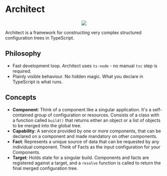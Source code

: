 # Architect

<p align="center">
  <img src="https://img.shields.io/npm/v/@vertex115/architect-core" />
</p>

Architect is a framework for constructing very complex structured configuration trees in TypeScript.

## Philosophy
- Fast development loop. Architect uses `ts-node` - no manual `tsc` step is required.
- Plainly visible behaviour. No hidden magic. What you declare in TypeScript is what runs.

## Concepts

- **Component**: Think of a component like a singular application. It's a self-contained group of configuration or resources. Consists of a class with a function called `build()` that returns either an object or a list of objects to be merged into the global tree.
- **Capability**: A service provided by one or more components, that can be declared on a component and made mandatory on other components.
- **Fact**: Represents a unique source of data that can be requested by any individual component. Think of Facts as the input configuration for your Components.
- **Target**: Holds state for a singular build. Components and facts are registered against a target, and a `resolve` function is called to return the final merged configuration tree.
